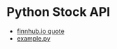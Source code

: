 # Python Stock API

* [finnhub.io quote](https://finnhub.io/docs/api/quote)
* [example.py](https://github.com/eniompw/stockAPI/blob/main/example.py)

